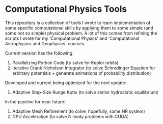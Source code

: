# Computational Physics Tools

This repository is a collection of tools I wrote to learn implementation of some specific computational skills by applying them to some simple (and some not so simple) physical problem. A lot of this comes from refining the scripts I wrote for my 'Computational Physics' and 'Computational Astrophysics and Geophysics' courses. 

Current version has the following: 

1. Parallelizing Python Code (to solve for Kepler orbits)
2. Iterative Crank Nicholson Integrator (to solve Schrodinger Equation for arbitrary potentials + generate animations of probability distribution)

Developed and current being optimized for the next update:

1. Adaptive Step-Size Runge Kutta (to solve stellar hydrostatic equilibrium)

In the pipeline for near future:

1. Adaptive Mesh Refinement (to solve, hopefully, some NR system)
2. GPU Acceleration (to solve N-body problems with CUDA)
